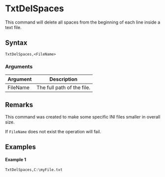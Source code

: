 # TxtDelSpaces 

This command will delete all spaces from the beginning of each line inside a text file. 

## Syntax

```pebakery
TxtDelSpaces,<FileName>
```

### Arguments

| Argument | Description |
| --- | --- | 
| FileName | The full path of the file. |

## Remarks
This command was created to make some specific INI files smaller in overall size. 

If `FileName` does not exist the operation will fail.

## Examples

#### Example 1

```pebakery
TxtDelSpaces,C:\myFile.txt
```